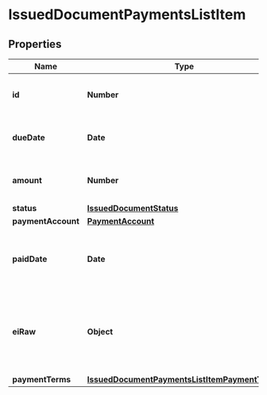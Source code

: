 # IssuedDocumentPaymentsListItem

## Properties

Name | Type | Description | Notes
------------ | ------------- | ------------- | -------------
**id** | **Number** | Issued document payment item id | [optional] 
**dueDate** | **Date** | Issued document payment due date | [optional] 
**amount** | **Number** | Issued document payment amount | [optional] 
**status** | [**IssuedDocumentStatus**](IssuedDocumentStatus.md) |  | [optional] 
**paymentAccount** | [**PaymentAccount**](PaymentAccount.md) |  | [optional] 
**paidDate** | **Date** | Issued document payment date [Only if status is paid] | [optional] 
**eiRaw** | **Object** | Issued document payment advanced raw attributes for e-invoices | [optional] 
**paymentTerms** | [**IssuedDocumentPaymentsListItemPaymentTerms**](IssuedDocumentPaymentsListItemPaymentTerms.md) |  | [optional] 


